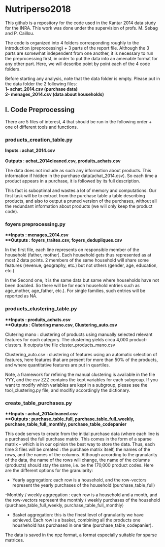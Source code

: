 # Nutriperso2018
This github is a repository for the code used in the Kantar 2014 data study for the INRA. This work was done under the supervision of profs. M. Sebag and P. Caillou.

The code is organized into 4 folders corresponding roughly to the introduction (preprocessing) + 3 parts of the report file. Although the 3 parts are somewhat independent from one another, it is necessary to run the preprocessing first, in order to put the data into an amenable format for any other part. Here, we will describe point by point each of the 4 code folders.

Before starting any analysis, note that the data folder is empty. Please put in the data folder the 2 following files: <br />
**1- achat_2014.csv (purchase data)**<br />
**2- menages_2014.csv (data about households)**

## I. Code Preprocessing

There are 5 files of interest, 4 that should be run in the following order + one of different tools and functions. <br />

### products_creation_table.py
__Inputs : achat_2014.csv<br />__<br />
__Outputs : achat_2014cleaned.csv, produits_achats.csv<br />__

The data does not include as such any information about products. This  information if hidden in the purchase data(achat_2014.csv). So each time a product appears in a purchase, it is followed by its full description.<br />

This fact is suboptimal and wastes a lot of memory and computations. Our first task will be to extract from the purchase table a table describing products, and also to output a pruned version of the purchases, without all the redundant information about products (we will only keep the product code).

### foyers preprocessing.py

__**Inputs : menages_2014.csv__**<br />
__**Outputs : foyers_traites.csv, foyers_dedupliques.csv__**

In the first file, each line represents on responsible member of the household (father, mother). Each household gets thus represented as at most 2 data points. 2 members of the same household will share some features (revenue, geography, etc.) but not others (gender, age, education, etc.)<br />

In the Second one, it is the same data but same where households have not been doubled. So there will be for each household entries such as age_mother, age_father, etc.). For single families, such entries will be reported as NA. <br />

### products_clustering_table.py
__**Inputs : produits_achats.csv__**<br />
__**Outputs : Clutering mano.csv, Clustering_auto.csv__**

Clutering mano : clustering of products using manually selected relevant features for each category. The clustering yields circa 4,000 product-clusters. It outputs the file cluster_products_mano.csv<br />

Clustering_auto.csv : clustering of features using an automatic selection of features, here features that are present for more than 50% of the products, and where quantitative features are put in quartiles.<br />

Note, a framework for refining the manual clustering is available in the file YYY, and the csv ZZZ contains the kept variables for each subgroup. If you want to modify which variables are kept in a subgroup, please see the tool_clustering.py file, and modifiy accordingly the dictionary.

### create_table_purchases.py

__**Inputs : achat_2014cleaned.csv__**<br />
__**Outputs : purchase_table_full, purchase_table_full_weekly, purchase_table_full_monthly, purchase_table_codepanier__**

This code serves to create from the initial purchase data (where each line is a purchase) the full purchase matrix. This comes in the form of a sparse matrix – which is in our opinion the best way to store the data. Thus, each time 3 files will be created : the purchase matrix itself, the names of the rows, and the names of the columns. Although according to the granularity of the data, the name of the rows will change, the name of the columns (products) should stay the same, i.e. be the 170,000 product codes. Here are the different options for the granularity:<br />

- Yearly aggregation: each row is a household, and the row-vectors represent the yearly purchases of the household (purchase_table_full)<br />

-Monthly / weekly aggregation : each row is a household and a month, and the row-vectors represent the monthly / weekly purchases of the household (purchase_table_full_weekly, purchase_table_full_monthly)
<br />
- Basket aggregation: this is the finest level of granularity we have achieved. Each row is a basket, combining all the products one houshehold has purchased in one time (purchase_table_codepanier).<br />

The data is saved in the npz format, a format especially suitable for sparse matrices.

